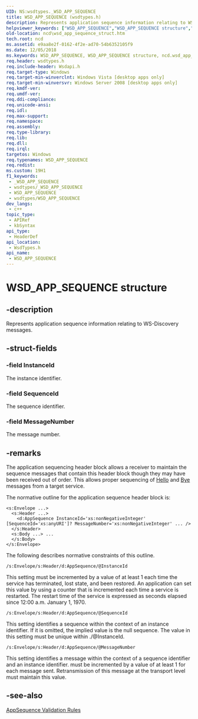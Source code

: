 ```yaml
---
UID: NS:wsdtypes._WSD_APP_SEQUENCE
title: WSD_APP_SEQUENCE (wsdtypes.h)
description: Represents application sequence information relating to WS-Discovery messages.
helpviewer_keywords: ["WSD_APP_SEQUENCE","WSD_APP_SEQUENCE structure","ncd.wsd_app_sequence_struct","wsdtypes/WSD_APP_SEQUENCE"]
old-location: ncd\wsd_app_sequence_struct.htm
tech.root: ncd
ms.assetid: e9aa8e2f-0162-4f2e-ad70-54b6352105f9
ms.date: 12/05/2018
ms.keywords: WSD_APP_SEQUENCE, WSD_APP_SEQUENCE structure, ncd.wsd_app_sequence_struct, wsdtypes/WSD_APP_SEQUENCE
req.header: wsdtypes.h
req.include-header: Wsdapi.h
req.target-type: Windows
req.target-min-winverclnt: Windows Vista [desktop apps only]
req.target-min-winversvr: Windows Server 2008 [desktop apps only]
req.kmdf-ver: 
req.umdf-ver: 
req.ddi-compliance: 
req.unicode-ansi: 
req.idl: 
req.max-support: 
req.namespace: 
req.assembly: 
req.type-library: 
req.lib: 
req.dll: 
req.irql: 
targetos: Windows
req.typenames: WSD_APP_SEQUENCE
req.redist: 
ms.custom: 19H1
f1_keywords:
 - _WSD_APP_SEQUENCE
 - wsdtypes/_WSD_APP_SEQUENCE
 - WSD_APP_SEQUENCE
 - wsdtypes/WSD_APP_SEQUENCE
dev_langs:
 - c++
topic_type:
 - APIRef
 - kbSyntax
api_type:
 - HeaderDef
api_location:
 - WsdTypes.h
api_name:
 - WSD_APP_SEQUENCE
---
```


# WSD_APP_SEQUENCE structure


## -description

Represents application sequence information relating to WS-Discovery messages.

## -struct-fields

### -field InstanceId

The instance identifier.

### -field SequenceId

The sequence identifier.

### -field MessageNumber

The message number.

## -remarks

The application sequencing header block allows a receiver to maintain the sequence messages that contain this header block though they may have been received out of order. This allows proper sequencing of <a href="/windows/desktop/WsdApi/hello-message">Hello</a> and <a href="/windows/desktop/WsdApi/bye-message">Bye</a> messages from a target service.

The normative outline for the application sequence header block is:

``` syntax
<s:Envelope ...>
  <s:Header ...>
    <d:AppSequence InstanceId='xs:nonNegativeInteger' [SequenceId='xs:anyURI']? MessageNumber='xs:nonNegativeInteger' ... />
  </s:Header>
  <s:Body ...> ...
  </s:Body>
</s:Envelope>
```

The following describes normative constraints of this outline. 



<code>/s:Envelope/s:Header/d:AppSequence/@InstanceId</code>

This setting must be incremented by a value of at least 1 each time the service has terminated, lost state, and been restored. An application can set this value by using a counter that is incremented each time a service is restarted. The restart time of the service is expressed as seconds elapsed since 12:00 a.m. January 1, 1970.

<code>/s:Envelope/s:Header/d:AppSequence/@SequenceId</code>

 

This setting identifies a sequence within the context of an instance identifier. If it is omitted, the implied value is the null sequence. The value in this setting must be unique within ./@InstanceId.

<code>/s:Envelope/s:Header/d:AppSequence/@MessageNumber</code>

This setting identifies a message within the context of a sequence identifier and an instance identifier. must be incremented by a value of at least 1 for each message sent. Retransmission of this message at the transport level must maintain this value.

## -see-also

<a href="/windows/desktop/WsdApi/appsequence-validation-rules">AppSequence Validation Rules</a>
